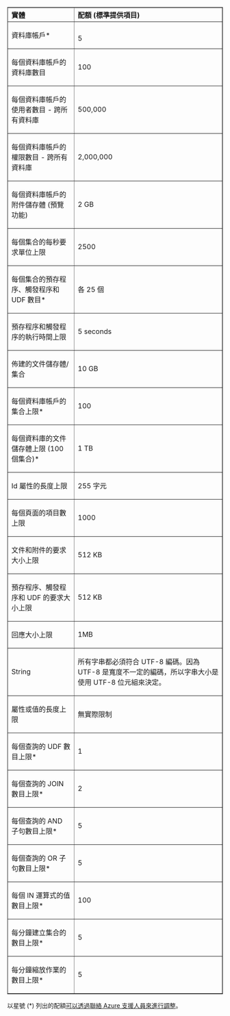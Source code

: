 <table cellspacing="0" border="1">
<tr>
   <th align="left" valign="middle">實體</th>
   <th align="left" valign="middle">配額 (標準提供項目)</th>
</tr>
<tr>
   <td valign="middle"><p>資料庫帳戶*</p></td>
   <td valign="middle"><p></p>5</td>

</tr>
<tr>
   <td valign="middle"><p>每個資料庫帳戶的資料庫數目</p></td>
   <td valign="middle"><p>100</p></td>
</tr>
<tr>
   <td valign="middle"><p>每個資料庫帳戶的使用者數目 - 跨所有資料庫</p></td>
   <td valign="middle"><p>500,000</p></td>
</tr>
<tr>
   <td valign="middle"><p>每個資料庫帳戶的權限數目 - 跨所有資料庫</p></td>
   <td valign="middle"><p>2,000,000</p></td>
</tr>
<tr>
   <td valign="middle"><p>每個資料庫帳戶的附件儲存體 (預覽功能)</p></td>
   <td valign="middle"><p>2 GB</p></td>
</tr>
<tr>
   <td valign="middle"><p>每個集合的每秒要求單位上限</p></td>
   <td valign="middle"><p>2500</p></td>
</tr>
<tr>
   <td valign="middle"><p>每個集合的預存程序、觸發程序和 UDF 數目* </p></td>
   <td valign="middle"><p>各 25 個</p></td>
</tr>
<tr>
   <td valign="middle"><p>預存程序和觸發程序的執行時間上限</p></td>
   <td valign="middle"><p>5 seconds</p></td>
</tr>
<tr>
   <td valign="middle"><p>佈建的文件儲存體/集合</p></td>
   <td valign="middle"><p>10 GB</p></td>
</tr>
<tr>
   <td valign="middle"><p>每個資料庫帳戶的集合上限*</p></td>
   <td valign="middle"><p>100</p></td>
</tr>
<tr>
   <td valign="middle"><p>每個資料庫的文件儲存體上限 (100 個集合)*</p></td>
   <td valign="middle"><p>1 TB</p></td>
</tr>
<tr>
   <td valign="middle"><p>Id 屬性的長度上限</p></td>
   <td valign="middle"><p>255 字元</p></td>
</tr>
<tr>
   <td valign="middle"><p>每個頁面的項目數上限</p></td>
   <td valign="middle"><p>1000</p></td>
</tr>
<tr>
   <td valign="middle"><p>文件和附件的要求大小上限 </p></td>
   <td valign="middle"><p>512 KB</p></td>
</tr>
<tr>
   <td valign="middle"><p>預存程序、觸發程序和 UDF 的要求大小上限</p></td>
   <td valign="middle"><p>512 KB</p></td>
</tr>
<tr>
   <td valign="middle"><p>回應大小上限</p></td>
   <td valign="middle"><p>1MB</p></td>
</tr>
<tr>
   <td valign="middle"><p>String</p></td>
   <td valign="middle"><p>所有字串都必須符合 UTF-8 編碼。因為 UTF-8 是寬度不一定的編碼，所以字串大小是使用 UTF-8 位元組來決定。</p></td>
</tr>
<tr>
   <td valign="middle"><p>屬性或值的長度上限</p></td>
   <td valign="middle"><p>無實際限制</p></td>
</tr>
<tr>
   <td valign="middle"><p>每個查詢的 UDF 數目上限*</p></td>
   <td valign="middle"><p>1</p></td>
</tr>
<tr>
   <td valign="middle"><p>每個查詢的 JOIN 數目上限*</p></td>
   <td valign="middle"><p>2</p></td>
</tr>
<tr>
   <td valign="middle"><p>每個查詢的 AND 子句數目上限*</p></td>
   <td valign="middle"><p>5</p></td>
</tr>
<tr>
   <td valign="middle"><p>每個查詢的 OR 子句數目上限*</p></td>
   <td valign="middle"><p>5</p></td>
</tr>
<tr>
   <td valign="middle"><p>每個 IN 運算式的值數目上限*</p></td>
   <td valign="middle"><p>100</p></td>
</tr>
<tr>
   <td valign="middle"><p>每分鐘建立集合的數目上限*</p></td>
   <td valign="middle"><p>5</p></td>
</tr>
<tr>
   <td valign="middle"><p>每分鐘縮放作業的數目上限*</p></td>
   <td valign="middle"><p>5</p></td>
</tr>
</table>

以星號 (*) 列出的配額[可以透過聯絡 Azure 支援人員來進行調整](../articles/documentdb/documentdb-increase-limits.md)。

<!---HONumber=62-->